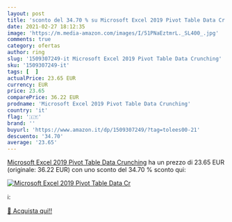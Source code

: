 ```yaml
---
layout: post
title: 'sconto del 34.70 % su Microsoft Excel 2019 Pivot Table Data Cr  '
date: 2021-02-27 18:12:35
image: 'https://m.media-amazon.com/images/I/51PNaEztmrL._SL400_.jpg'
comments: true
category: ofertas
author: ring
slug: '1509307249-it Microsoft Excel 2019 Pivot Table Data Crunching'
sku: '1509307249-it'
tags: [  ]
actualPrice: 23.65 EUR
currency: EUR
price: 23.65
comparePrice: 36.22 EUR
prodname: 'Microsoft Excel 2019 Pivot Table Data Crunching'
country: 'it'
flag: '🇮🇹'
brand: ''
buyurl: 'https://www.amazon.it/dp/1509307249/?tag=tolees00-21'
descuento: '34.70'
average: '23.65'
---
```


[Microsoft Excel 2019 Pivot Table Data Crunching](https://www.amazon.it/dp/1509307249/?tag=tolees00-21) ha un prezzo di 23.65 EUR (originale: 36.22 EUR) con uno sconto del 34.70 % sconto qui:

[![Microsoft Excel 2019 Pivot Table Data Cr](https://m.media-amazon.com/images/I/51PNaEztmrL._SL400_.jpg)](https://www.amazon.it/dp/1509307249/?tag=tolees00-21)

ℹ️:


[🛒 Acquista qui!!](https://www.amazon.it/dp/1509307249/?tag=tolees00-21)
